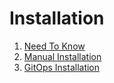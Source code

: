 # Installation

1. [Need To Know](./need-to-know)
2. [Manual Installation](./manual)
2. [GitOps Installation](./gitops)
